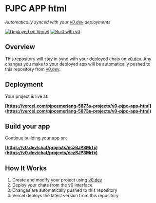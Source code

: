 # PJPC APP html

*Automatically synced with your [v0.dev](https://v0.dev) deployments*

[![Deployed on Vercel](https://img.shields.io/badge/Deployed%20on-Vercel-black?style=for-the-badge&logo=vercel)](https://vercel.com/pjpcemerlang-5873s-projects/v0-pjpc-app-html)
[![Built with v0](https://img.shields.io/badge/Built%20with-v0.dev-black?style=for-the-badge)](https://v0.dev/chat/projects/eczBJP3Mrfx)

## Overview

This repository will stay in sync with your deployed chats on [v0.dev](https://v0.dev).
Any changes you make to your deployed app will be automatically pushed to this repository from [v0.dev](https://v0.dev).

## Deployment

Your project is live at:

**[https://vercel.com/pjpcemerlang-5873s-projects/v0-pjpc-app-html](https://vercel.com/pjpcemerlang-5873s-projects/v0-pjpc-app-html)**

## Build your app

Continue building your app on:

**[https://v0.dev/chat/projects/eczBJP3Mrfx](https://v0.dev/chat/projects/eczBJP3Mrfx)**

## How It Works

1. Create and modify your project using [v0.dev](https://v0.dev)
2. Deploy your chats from the v0 interface
3. Changes are automatically pushed to this repository
4. Vercel deploys the latest version from this repository